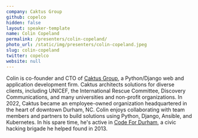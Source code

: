 ```yaml
---
company: Caktus Group
github: copelco
hidden: false
layout: speaker-template
name: Colin Copeland
permalink: /presenters/colin-copeland/
photo_url: /static/img/presenters/colin-copeland.jpeg
slug: colin-copeland
twitter: copelco
website: null
---
```


Colin is co-founder and CTO of [Caktus Group](https://www.caktusgroup.com/), a Python/Django web and application development firm. Caktus architects solutions for diverse clients, including UNICEF, the International Rescue Committee, Discovery Communications, and many universities and non-profit organizations. In 2022, Caktus became an employee-owned organization headquartered in the heart of downtown Durham, NC. Colin enjoys collaborating with team members and partners to build solutions using Python, Django, Ansible, and Kubernetes. In his spare time, he's active in [Code For Durham](https://codefordurham.com/), a civic hacking brigade he helped found in 2013.
